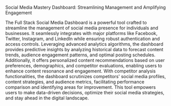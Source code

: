 Social Media Mastery Dashboard: Streamlining Management and Amplifying Engagement

The Full Stack Social Media Dashboard is a powerful tool crafted to streamline the management of social media presence for individuals and businesses. It seamlessly integrates with major platforms like Facebook, Twitter, Instagram, and LinkedIn while ensuring robust authentication and access controls. Leveraging advanced analytics algorithms, the dashboard provides predictive insights by analyzing historical data to forecast content trends, audience engagement patterns, and optimal posting schedules. Additionally, it offers personalized content recommendations based on user preferences, demographics, and competitor evaluations, enabling users to enhance content resonance and engagement. With competitor analysis functionalities, the dashboard scrutinizes competitors' social media profiles, content strategies, and audience metrics, facilitating performance comparison and identifying areas for improvement. This tool empowers users to make data-driven decisions, optimize their social media strategies, and stay ahead in the digital landscape.
